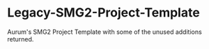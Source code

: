 # Legacy-SMG2-Project-Template
Aurum's SMG2 Project Template with some of the unused additions returned.
